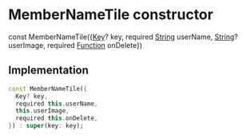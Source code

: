 


# MemberNameTile constructor






const
MemberNameTile(\{[Key](https://api.flutter.dev/flutter/foundation/Key-class.html)? key, required [String](https://api.flutter.dev/flutter/dart-core/String-class.html) userName, [String](https://api.flutter.dev/flutter/dart-core/String-class.html)? userImage, required [Function](https://api.flutter.dev/flutter/dart-core/Function-class.html) onDelete})





## Implementation

```dart
const MemberNameTile({
  Key? key,
  required this.userName,
  this.userImage,
  required this.onDelete,
}) : super(key: key);
```







